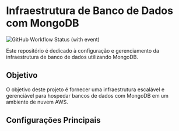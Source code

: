 # Infraestrutura de Banco de Dados com MongoDB

![GitHub Workflow Status (with event)](https://img.shields.io/github/actions/workflow/status/FIAP-Grupo56-SOAT1/INFRA_DB_PRODUCAO_FAST-EATS/deploy-producao-close-pull-request-main.yml?logo=github)

Este repositório é dedicado à configuração e gerenciamento da infraestrutura de banco de dados utilizando MongoDB.

## Objetivo

O objetivo deste projeto é fornecer uma infraestrutura escalável e gerenciável para hospedar bancos de dados com MongoDB em um ambiente de nuvem AWS.

## Configurações Principais







